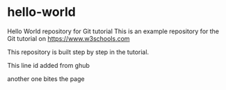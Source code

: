# hello-world
Hello World repository for Git tutorial
This is an example repository for the Git tutorial on https://www.w3schools.com

This repository is built step by step in the tutorial.

This line id added from ghub

another one bites the page
